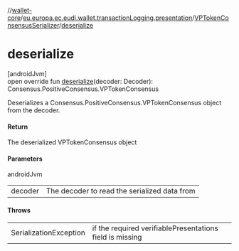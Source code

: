 //[wallet-core](../../../index.md)/[eu.europa.ec.eudi.wallet.transactionLogging.presentation](../index.md)/[VPTokenConsensusSerializer](index.md)/[deserialize](deserialize.md)

# deserialize

[androidJvm]\
open override fun [deserialize](deserialize.md)(decoder: Decoder): Consensus.PositiveConsensus.VPTokenConsensus

Deserializes a Consensus.PositiveConsensus.VPTokenConsensus object from the decoder.

#### Return

The deserialized VPTokenConsensus object

#### Parameters

androidJvm

| | |
|---|---|
| decoder | The decoder to read the serialized data from |

#### Throws

| | |
|---|---|
| SerializationException | if the required verifiablePresentations field is missing |
